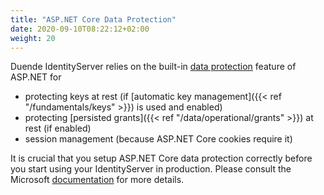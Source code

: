 ```yaml
---
title: "ASP.NET Core Data Protection"
date: 2020-09-10T08:22:12+02:00
weight: 20
---
```


Duende IdentityServer relies on the built-in [data protection](https://docs.microsoft.com/en-us/aspnet/core/security/data-protection/) feature of ASP.NET for

* protecting keys at rest (if [automatic key management]({{< ref "/fundamentals/keys" >}}) is used and enabled)
* protecting [persisted grants]({{< ref "/data/operational/grants" >}}) at rest (if enabled)
* session management (because ASP.NET Core cookies require it)

It is crucial that you setup ASP.NET Core data protection correctly before you start using your IdentityServer in production. Please consult the Microsoft [documentation](https://docs.microsoft.com/en-us/aspnet/core/security/data-protection/configuration/overview) for more details.